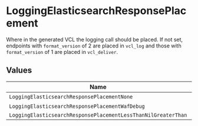 # LoggingElasticsearchResponsePlacement

Where in the generated VCL the logging call should be placed. If not set, endpoints with `format_version` of 2 are placed in `vcl_log` and those with `format_version` of 1 are placed in `vcl_deliver`.



## Values

| Name                                                          | Value                                                         |
| ------------------------------------------------------------- | ------------------------------------------------------------- |
| `LoggingElasticsearchResponsePlacementNone`                   | none                                                          |
| `LoggingElasticsearchResponsePlacementWafDebug`               | waf_debug                                                     |
| `LoggingElasticsearchResponsePlacementLessThanNilGreaterThan` | <nil>                                                         |